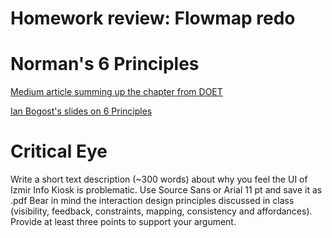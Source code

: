 # Homework review: Flowmap redo

# Norman's 6 Principles

[Medium article summing up the chapter from DOET](https://medium.com/@sachinrekhi/don-normans-principles-of-interaction-design-51025a2c0f33)

[Ian Bogost's slides on 6 Principles](http://homes.lmc.gatech.edu/~bogost/courses/spring07/lcc3710/slides/3710_interaction-design.pdf)

# Critical Eye

Write a short text description (~300 words) about why you feel the UI of Izmir Info Kiosk is problematic. 
Use Source Sans or Arial 11 pt and save it as .pdf
Bear in mind the interaction design principles discussed in class (visibility, feedback, constraints, mapping, 
consistency and affordances). Provide at least three points to support your argument.
